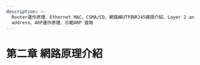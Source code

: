 ```yaml
---
description: >-
  Router運作原理、Ethernet MAC、CSMA/CD、網路線UTP與RJ45接頭介紹、Layer 2 and Layer 3
  address、ARP運作原理、示範ARP 查詢
---
```


# 第二章 網路原理介紹

